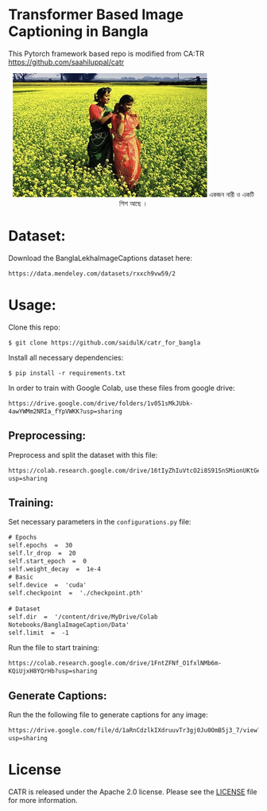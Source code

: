 Transformer Based Image Captioning in Bangla
========
This Pytorch framework based repo is modified from CA:TR  https://github.com/saahiluppal/catr


<p align="center">
  <img src="test1.png" />
  একজন নারী ও একটি শিশ আছে ।
</p>
 

# Dataset:
Download the BanglaLekhaImageCaptions dataset here:
```
https://data.mendeley.com/datasets/rxxch9vw59/2
```


# Usage:

Clone this repo:
```
$ git clone https://github.com/saidulK/catr_for_bangla
```
Install all necessary dependencies:
```
$ pip install -r requirements.txt
```
In order to train with Google Colab, use these files from google drive:
```
https://drive.google.com/drive/folders/1v051sMkJUbk-4awYWMm2NRIa_fYpVWKK?usp=sharing
```
## Preprocessing:
Preprocess and split the dataset with this file:
```
https://colab.research.google.com/drive/16tIyZhIuVtcO2i8S91SnSMionUKtGe2d?usp=sharing
```
## Training:

Set necessary parameters in the ```configurations.py``` file:
```
# Epochs
self.epochs  =  30
self.lr_drop  =  20
self.start_epoch  =  0
self.weight_decay  =  1e-4
# Basic
self.device  =  'cuda'
self.checkpoint  =  './checkpoint.pth'

# Dataset
self.dir  =  '/content/drive/MyDrive/Colab Notebooks/BanglaImageCaption/Data'
self.limit  =  -1
```

Run the file to start training:
```
https://colab.research.google.com/drive/1FntZFNf_O1fxlNMb6m-KQiUjxH8YQrHb?usp=sharing
```

## Generate Captions:
Run the the following file to generate captions for any image:
```
https://drive.google.com/file/d/1aRnCdzlkIXdruuvTr3gj0Ju0OmB5j3_7/view?usp=sharing
```

# License
CATR is released under the Apache 2.0 license. Please see the [LICENSE](LICENSE) file for more information.
